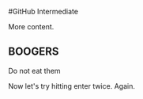 #GitHub Intermediate

More content.

## BOOGERS
Do not eat them

Now let's try hitting enter twice.
Again.